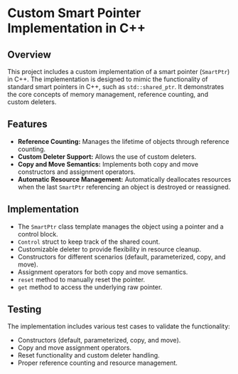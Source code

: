 # Custom Smart Pointer Implementation in C++

## Overview
This project includes a custom implementation of a smart pointer (`SmartPtr`) in C++. The implementation is designed to mimic the functionality of standard smart pointers in C++, such as `std::shared_ptr`. It demonstrates the core concepts of memory management, reference counting, and custom deleters.

## Features
- **Reference Counting:** Manages the lifetime of objects through reference counting.
- **Custom Deleter Support:** Allows the use of custom deleters.
- **Copy and Move Semantics:** Implements both copy and move constructors and assignment operators.
- **Automatic Resource Management:** Automatically deallocates resources when the last `SmartPtr` referencing an object is destroyed or reassigned.

## Implementation
- The `SmartPtr` class template manages the object using a pointer and a control block.
- `Control` struct to keep track of the shared count.
- Customizable deleter to provide flexibility in resource cleanup.
- Constructors for different scenarios (default, parameterized, copy, and move).
- Assignment operators for both copy and move semantics.
- `reset` method to manually reset the pointer.
- `get` method to access the underlying raw pointer.

## Testing
The implementation includes various test cases to validate the functionality:
- Constructors (default, parameterized, copy, and move).
- Copy and move assignment operators.
- Reset functionality and custom deleter handling.
- Proper reference counting and resource management.
